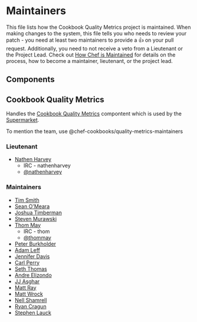 <!-- This is a generated file. Please do not edit directly -->

<!-- Modify MAINTAINERS.toml and run `rake maintainers:generate` to regenerate. -->

# Maintainers

This file lists how the Cookbook Quality Metrics project is maintained. When making
changes to the system, this file tells you who needs to review your patch - you need at
least two maintainers to provide a :+1: on your pull request. Additionally, you need
to not receive a veto from a Lieutenant or the Project Lead.
Check out [How Chef is Maintained](https://github.com/opscode/chef-rfc/blob/master/rfc030-maintenance-policy.md#how-the-project-is-maintained)
for details on the process, how to become a maintainer, lieutenant, or the project lead.

## Components

## Cookbook Quality Metrics

  Handles the [Cookbook Quality Metrics](https://github.com/chef-cookbooks/cookbook-quality-metrics)
  compontent which is used by the [Supermarket](https://github.com/chef/supermarket).
  
To mention the team, use @chef-cookbooks/quality-metrics-maintainers

### Lieutenant

* [Nathen Harvey](https://github.com/nathenharvey)
  * IRC - nathenharvey
  * [@nathenharvey](https://twitter.com/nathenharvey)

### Maintainers

* [Tim Smith](https://github.com/tas50)
* [Sean O'Meara](https://github.com/someara)
* [Joshua Timberman](https://github.com/jtimberman)
* [Steven Murawski](https://github.com/smurawski)
* [Thom May](https://github.com/thommay)
  * IRC - thom
  * [@thommay](https://twitter.com/thommay)
* [Peter Burkholder](https://github.com/pburkholder)
* [Adam Leff](https://github.com/adamleff)
* [Jennifer Davis](https://github.com/iennae)
* [Carl Perry](https://github.com/edolnx)
* [Seth Thomas](https://github.com/cheeseplus)
* [Andre Elizondo](https://github.com/andrewelizondo)
* [JJ Asghar](https://github.com/jjasghar)
* [Matt Ray](https://github.com/mattray)
* [Matt Wrock](https://github.com/mwrock)
* [Nell Shamrell](https://github.com/nellshamrell)
* [Ryan Cragun](https://github.com/ryancragun)
* [Stephen Lauck](https://github.com/stephenlauck)

